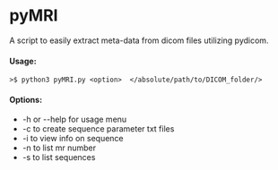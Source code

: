 # pyMRI
  
A script to easily extract meta-data from dicom files utilizing pydicom.

#### Usage:

 `>$ python3 pyMRI.py <option>  </absolute/path/to/DICOM_folder/>`
  
#### Options: 
*  -h or --help for usage menu
*  -c to create sequence parameter txt files
*  -i to view info on sequence
*  -n to list mr number
*  -s to list sequences


